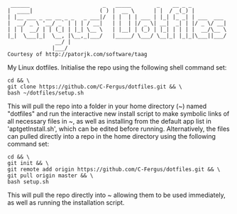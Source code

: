      ______                       _   _____        _    __ _ _           
    |  ____|                     ( ) |  __ \      | |  / _(_) |          
    | |__ ___ _ __ __ _ _   _ ___|/  | |  | | ___ | |_| |_ _| | ___  ___ 
    |  __/ _ \ '__/ _` | | | / __|   | |  | |/ _ \| __|  _| | |/ _ \/ __|
    | | |  __/ | | (_| | |_| \__ \   | |__| | (_) | |_| | | | |  __/\__ \
    |_|  \___|_|  \__, |\__,_|___/   |_____/ \___/ \__|_| |_|_|\___||___/
                   __/ |                                                 
                  |___/                                                  
    Courtesy of http://patorjk.com/software/taag

My Linux dotfiles. Initialise the repo using the following shell command set:

    cd && \
    git clone https://github.com/C-Fergus/dotfiles.git && \
    bash ~/dotfiles/setup.sh

This will pull the repo into a folder in your home directory (~) named "dotfiles" and run the interactive new install script to make symbolic links of all necessary files in ~, as well as installing from the default app list in 'aptgetInstall.sh', which can be edited before running.
Alternatively, the files can pulled directly into a repo in the home directory using the following command set:

    cd && \
    git init && \
    git remote add origin https://github.com/C-Fergus/dotfiles.git && \
    git pull origin master && \
    bash setup.sh

This will pull the repo directly into ~ allowing them to be used immediately, as well as running the installation script.
